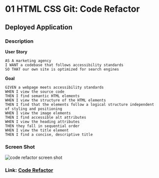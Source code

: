 # 01 HTML CSS Git: Code Refactor

## Deployed Application
### Description
**User Story**
```
AS A marketing agency
I WANT a codebase that follows accessibility standards
SO THAT our own site is optimized for search engines
```
**Goal**
```
GIVEN a webpage meets accessibility standards
WHEN I view the source code
THEN I find semantic HTML elements
WHEN I view the structure of the HTML elements
THEN I find that the elements follow a logical structure independent of styling and positioning
WHEN I view the image elements
THEN I find accessible alt attributes
WHEN I view the heading attributes
THEN they fall in sequential order
WHEN I view the title element
THEN I find a concise, descriptive title
```

### Screen Shot
![code refactor screen shot](./assets/images/code-refactor-sc.png)

### Link: [Code Refactor](https://zhuxiaoyu1019.github.io/code-refactor/)